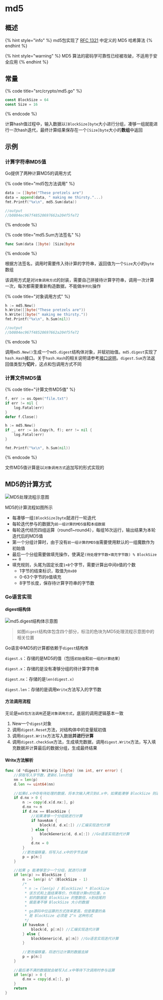 # md5

## 概述

{% hint style="info" %}
md5包实现了 [RFC 1321](https://rfc-editor.org/rfc/rfc1321.html) 中定义的 MD5 哈希算法
{% endhint %}

{% hint style="warning" %}
MD5 算法的密码学可靠性已经被攻破，不适用于安全应用
{% endhint %}

## 常量

{% code title="src/crypto/md5.go" %}
```go
const BlockSize = 64
const Size = 16
```
{% endcode %}

计算hash值过程中，输入数据以`[BlockSize]byte`大小进行分组，凑够一组就能进行一次hash迭代，最终计算结果保存在一个`[Size]byte`大小的**数组**中返回

## 示例

### 计算字符串MD5值

Go提供了两种计算MD5的调用方式

{% code title="md5包方法调用" %}
```go
data := []byte("These pretzels are")
data = append(data, " making me thirsty."...)
fmt.Printf("%x\n", md5.Sum(data))

//output
//b0804ec967f48520697662a204f5fe72
```
{% endcode %}

{% code title="md5.Sum方法签名" %}
```go
func Sum(data []byte) [Size]byte
```
{% endcode %}

根据方法签名，调用时需要传入待计算的字符串，返回值为一个`Size`大小的`byte`数组

该调用方式是对`对象调用方式`的封装，需要自己拼接待计算字符串，调用一次计算一次，每次都需要重新构造数据，不能做`序列化`操作

{% code title="对象调用方式" %}
```go
h := md5.New()
h.Write([]byte("These pretzels are"))
h.Write([]byte(" making me thirsty."))
fmt.Printf("%x\n", h.Sum(nil))

//output
//b0804ec967f48520697662a204f5fe72
```
{% endcode %}

调用`md5.New()`生成一个`md5.digest`结构体对象，并赋初始值。`md5.digest`实现了`hash.Hash`接口。关于`hash.Hash`的相关说明请参考[接口说明](./interfaces.md)。`digest.Sum`方法返回值类型为**切片**，这点和包调用方式不同

### 计算文件MD5值

{% code title="计算文件MD5值" %}
```go
f, err := os.Open("file.txt")
if err != nil {
    log.Fatal(err)
}
defer f.Close()

h := md5.New()
if _, err := io.Copy(h, f); err != nil {
    log.Fatal(err)
}

fmt.Printf("%x\n", h.Sum(nil))
```
{% endcode %}

文件MD5值计算是以`对象调用方式`追加写的形式实现的

## MD5的计算方式

![MD5处理流程示意图](../images/hash/md5/md5-calc-process.png)

MD5的计算流程如图所示
- 每凑够一组`[BlockSize]byte`就进行一轮迭代
- 每轮迭代参与的数据为`前一组计算的MD5值`和`本组数据`
- 每轮迭代经历四组运算（round1~round4），每组16次运行，输出结果为本轮迭代后的MD5值
- 第一个分组计算时，由于没有`前一组计算的MD5值`需要使用默认的一组魔数作为初始值
- 最后一个分组需要做填充操作，使满足`(待处理字节数+填充字节数) % BlockSize == 0`
- 填充规则，头尾为固定长度`1+8`个字节，需要计算出中间`0`值的个数
    - 1字节的结束标识，取值为`0x80`
    - 0-63个字节的`0`值填充
    - 8字节长度，保存待计算字符串的字节数
    
### Go语言实现
#### digest结构体

![md5.digest结构体示意图](../images/hash/md5/md5-digest.png)

> 如图`digest`结构体包含四个部分，标注的色块为MD5处理流程示意图中的相关位置

Go语言中MD5的计算都依赖于`digest`结构体

`digest.s`：存储的是MD5的值（包括`初始值`和`前一组的计算结果`）

`digest.x`：存储的是没有凑够分组的待计算字符串

`digest.nx`：存储的是`len(digest.x)`

`digest.len`：存储的是调用`Write`方法写入的字节数

#### 方法调用流程

无论是`md5包方法调用`还是`对象调用方式`，底层的调用逻辑基本一致

1. New一个`digest`对象
2. 调用`digest.Reset`方法，对结构体中的变量赋初值
3. 调用`digest.Write`方法写入数据**并进行计算**
4. 调用`digest.checkSum`方法，生成填充数据，调用`digest.Write`方法，写入填充数据并计算最后的数据分组，生成最终结果

#### Write方法解析
```go
func (d *digest) Write(p []byte) (nn int, err error) {
	//获取写入字节数，更新d.len的值
	nn = len(p)
	d.len += uint64(nn)
	
	//如果d.x中存有待处理的数据，将本次输入拷贝到d.x中，如果能凑够 BlockSize 则进行一轮迭代
	if d.nx > 0 {
		n := copy(d.x[d.nx:], p)
		d.nx += n
		if d.nx == BlockSize {
			//如果凑够一个分组就进行计算
			if haveAsm {
				block(d, d.x[:]) //汇编实现迭代计算
			} else {
				blockGeneric(d, d.x[:]) //Go语言实现迭代计算
			}
			d.nx = 0
		}
		//更改偏移量，将写入d.x中的字节去掉
		p = p[n:]
	}
	
	//如果 p 能凑够至少一个分组，就进行计算
	if len(p) >= BlockSize {
		n := len(p) &^ (BlockSize - 1)
        /*
         * n := (len(p) / BlockSize) * BlockSize
         * 该方式和上面结果等价，作用是计算n的位置，n
         * 前的数据是 BlockSize 的整数倍，n到结尾的
         * 据是凑不够 BlockSize 大小的数据
         *
         * go源码中位运算的方式效率更高，但是需要的条
         * 是 BlockSize 必须是 2^n 这种形式
         */
		if haveAsm {
			block(d, p[:n]) //汇编实现迭代计算
		} else {
			blockGeneric(d, p[:n]) //Go语言实现迭代计算
		}
		
        //更改偏移量，将进行过计算的数据去掉
		p = p[n:]
	}
	
	//最后凑不满的数据就会被写入d.x中等待下次调用时参与运算
	if len(p) > 0 {
		d.nx = copy(d.x[:], p)
	}
	return
}
```